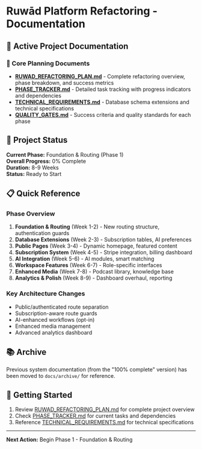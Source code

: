 # Ruwād Platform Refactoring - Documentation

## 📁 Active Project Documentation

### 🎯 Core Planning Documents
- **[RUWAD_REFACTORING_PLAN.md](./RUWAD_REFACTORING_PLAN.md)** - Complete refactoring overview, phase breakdown, and success metrics
- **[PHASE_TRACKER.md](./PHASE_TRACKER.md)** - Detailed task tracking with progress indicators and dependencies
- **[TECHNICAL_REQUIREMENTS.md](./TECHNICAL_REQUIREMENTS.md)** - Database schema extensions and technical specifications
- **[QUALITY_GATES.md](./QUALITY_GATES.md)** - Success criteria and quality standards for each phase

## 🔄 Project Status

**Current Phase:** Foundation & Routing (Phase 1)  
**Overall Progress:** 0% Complete  
**Duration:** 8-9 Weeks  
**Status:** Ready to Start  

## 📋 Quick Reference

### Phase Overview
1. **Foundation & Routing** (Week 1-2) - New routing structure, authentication guards
2. **Database Extensions** (Week 2-3) - Subscription tables, AI preferences 
3. **Public Pages** (Week 3-4) - Dynamic homepage, featured content
4. **Subscription System** (Week 4-5) - Stripe integration, billing dashboard
5. **AI Integration** (Week 5-6) - AI modules, smart matching
6. **Workspace Features** (Week 6-7) - Role-specific interfaces
7. **Enhanced Media** (Week 7-8) - Podcast library, knowledge base
8. **Analytics & Polish** (Week 8-9) - Dashboard overhaul, reporting

### Key Architecture Changes
- Public/authenticated route separation
- Subscription-aware route guards  
- AI-enhanced workflows (opt-in)
- Enhanced media management
- Advanced analytics dashboard

## 📚 Archive

Previous system documentation (from the "100% complete" version) has been moved to `docs/archive/` for reference.

## 🚀 Getting Started

1. Review [RUWAD_REFACTORING_PLAN.md](./RUWAD_REFACTORING_PLAN.md) for complete project overview
2. Check [PHASE_TRACKER.md](./PHASE_TRACKER.md) for current tasks and dependencies
3. Reference [TECHNICAL_REQUIREMENTS.md](./TECHNICAL_REQUIREMENTS.md) for technical specifications

---

**Next Action:** Begin Phase 1 - Foundation & Routing